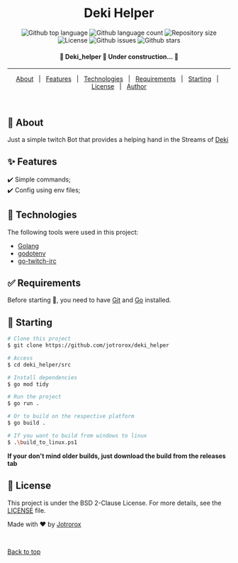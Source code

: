 <!--
<div align="center" id="top"> 
  <img src="./.github/app.gif" alt="Deki_helper" />

  &#xa0;
</div>
-->

<h1 align="center">Deki Helper</h1>

<p align="center">
  <img alt="Github top language" src="https://img.shields.io/github/languages/top/jotrorox/deki_helper?color=56BEB8">

  <img alt="Github language count" src="https://img.shields.io/github/languages/count/jotrorox/deki_helper?color=56BEB8">

  <img alt="Repository size" src="https://img.shields.io/github/repo-size/jotrorox/deki_helper?color=56BEB8">

  <img alt="License" src="https://img.shields.io/github/license/jotrorox/deki_helper?color=56BEB8">

  <img alt="Github issues" src="https://img.shields.io/github/issues/jotrorox/deki_helper?color=56BEB8" />

  <img alt="Github stars" src="https://img.shields.io/github/stars/jotrorox/deki_helper?color=56BEB8" />
</p>

<!-- Status -->

<h4 align="center"> 
	🚧  Deki_helper 🚀 Under construction...  🚧
</h4> 

<hr>

<p align="center">
  <a href="#dart-about">About</a> &#xa0; | &#xa0; 
  <a href="#sparkles-features">Features</a> &#xa0; | &#xa0;
  <a href="#rocket-technologies">Technologies</a> &#xa0; | &#xa0;
  <a href="#white_check_mark-requirements">Requirements</a> &#xa0; | &#xa0;
  <a href="#checkered_flag-starting">Starting</a> &#xa0; | &#xa0;
  <a href="#memo-license">License</a> &#xa0; | &#xa0;
  <a href="https://github.com/{{YOUR_GITHUB_USERNAME}}" target="_blank">Author</a>
</p>

<br>

## :dart: About ##

Just a simple twitch Bot that provides a helping hand in the Streams of [Deki](https://www.twitch.tv/deki_senpai_tm)

## :sparkles: Features ##

:heavy_check_mark: Simple commands;\
:heavy_check_mark: Config using env files;

## :rocket: Technologies ##

The following tools were used in this project:

- [Golang](https://go.dev/)
- [godotenv](https://github.com/joho/godotenv/)
- [go-twitch-irc](https://github.com/gempir/go-twitch-irc/v2/)


## :white_check_mark: Requirements ##

Before starting :checkered_flag:, you need to have [Git](https://git-scm.com) and [Go](https://go.dev/) installed.

## :checkered_flag: Starting ##

```bash
# Clone this project
$ git clone https://github.com/jotrorox/deki_helper

# Access
$ cd deki_helper/src

# Install dependencies
$ go mod tidy

# Run the project
$ go run .

# Or to build on the respective platform
$ go build .

# If you want to build from windows to linux
$ .\build_to_linux.ps1
```

**If your don't mind older builds, just download the build from the releases tab**

## :memo: License ##

This project is under the BSD 2-Clause License. For more details, see the [LICENSE](LICENSE.md) file.


Made with :heart: by <a href="https://github.com/jotrorox" target="_blank">Jotrorox</a>

&#xa0;

<a href="#top">Back to top</a>
